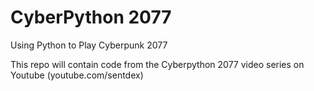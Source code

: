 # CyberPython 2077
Using Python to Play Cyberpunk 2077

This repo will contain code from the Cyberpython 2077 video series on Youtube (youtube.com/sentdex)
